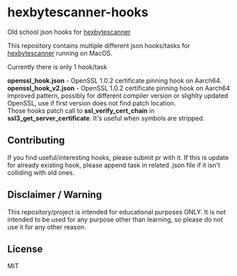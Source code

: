 # hexbytescanner-hooks
Old school json hooks for [hexbytescanner](https://github.com/karek314/hexbytescanner)

This repository contains multiple different json hooks/tasks for [hexbytescanner](https://github.com/karek314/hexbytescanner) running on MacOS.

Currently there is only 1 hook/task

<b>openssl_hook.json</b> - OpenSSL 1.0.2 certificate pinning hook on Aarch64.<br>
<b>openssl_hook_v2.json</b> - OpenSSL 1.0.2 certificate pinning hook on Aarch64 improved pattern, possibly for different compiler version or slighlty updated OpenSSL, use if first version does not find patch location.<br>
Those hooks patch call to <b>ssl_verify_cert_chain</b> in <b>ssl3_get_server_certificate</b>. It's useful when symbols are stripped.


## Contributing
If you find useful/interesting hooks, please submit pr with it. If this is update for already existing hook, please append task in related .json file if it isn't colliding with old ones.


## Disclaimer / Warning
This repository/project is intended for educational purposes ONLY. It is not intended to be used for any purpose other than learning, so please do not use it for any other reason.

## License
MIT
